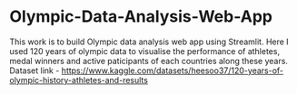 # Olympic-Data-Analysis-Web-App
This work is to build Olympic data analysis web app using Streamlit. 
Here I used 120 years of olympic data to visualise the performance of athletes, medal winners and active paticipants of each countries along these years.
Dataset link - https://www.kaggle.com/datasets/heesoo37/120-years-of-olympic-history-athletes-and-results

